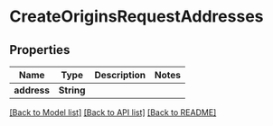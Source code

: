 # CreateOriginsRequestAddresses

## Properties

Name | Type | Description | Notes
------------ | ------------- | ------------- | -------------
**address** | **String** |  | 

[[Back to Model list]](../README.md#documentation-for-models) [[Back to API list]](../README.md#documentation-for-api-endpoints) [[Back to README]](../README.md)


